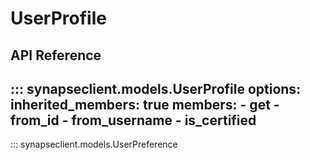# UserProfile

## API Reference

::: synapseclient.models.UserProfile
    options:
      inherited_members: true
      members:
      - get
      - from_id
      - from_username
      - is_certified
---
::: synapseclient.models.UserPreference
